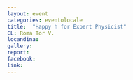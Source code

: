 ```yaml
---
layout: event
categories: eventolocale
title:  "Happy h for Expert Physicist"
CL: Roma Tor V.
locandina: 
gallery:
report:
facebook: 
link:
---
```

